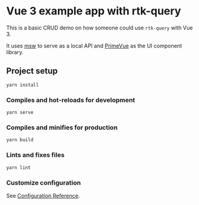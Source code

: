 # Vue 3 example app with rtk-query

This is a basic CRUD demo on how someone could use `rtk-query` with Vue 3.

It uses [msw](https://mswjs.io/) to serve as a local API and [PrimeVue](https://www.primefaces.org/primevue/) as the UI component library.

## Project setup
```
yarn install
```

### Compiles and hot-reloads for development
```
yarn serve
```

### Compiles and minifies for production
```
yarn build
```

### Lints and fixes files
```
yarn lint
```

### Customize configuration
See [Configuration Reference](https://cli.vuejs.org/config/).
